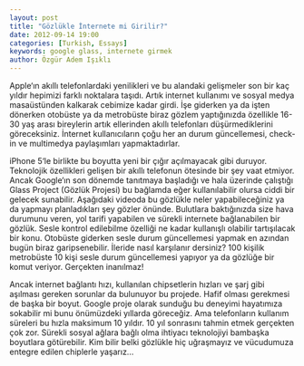 ```yaml
---
layout: post
title: "Gözlükle İnternete mi Girilir?"
date: 2012-09-14 19:00
categories: [Turkish, Essays]
keywords: google glass, internete girmek
author: Özgür Adem Işıklı
---
```


Apple‘ın akıllı telefonlardaki yenilikleri ve bu alandaki gelişmeler son bir kaç yıldır hepimizi farklı noktalara taşıdı. Artık internet kullanımı ve sosyal medya masaüstünden kalkarak cebimize kadar girdi. İşe giderken ya da işten dönerken otobüste ya da metrobüste biraz gözlem yaptığınızda özellikle 16-30 yaş arası bireylerin artık ellerinden akıllı telefonları düşürmediklerini göreceksiniz. İnternet kullanıcıların çoğu her an durum güncellemesi, check-in ve multimedya paylaşımları yapmaktadırlar.

iPhone 5‘le birlikte bu boyutta yeni bir çığır açılmayacak gibi duruyor. Teknolojik özellikleri gelişen bir akıllı telefonun ötesinde bir şey vaat etmiyor. Ancak Google‘ın son dönemde tanıtmaya başladığı ve hala üzerinde çalıştığı Glass Project (Gözlük Projesi) bu bağlamda eğer kullanılabilir olursa ciddi bir gelecek sunabilir. Aşağıdaki videoda bu gözlükle neler yapabileceğiniz ya da yapmayı planladıkları şey gözler önünde. Bulutlara baktığınızda size hava durumunu veren, yol tarifi yapabilen ve sürekli internete bağlanabilen bir gözlük. Sesle kontrol edilebilme özelliği ne kadar kullanışlı olabilir tartışılacak bir konu. Otobüste giderken sesle durum güncellemesi yapmak en azından bugün biraz garipsenebilir. İleride nasıl karşılanır dersiniz? 100 kişilik metrobüste 10 kişi sesle durum güncellemesi yapıyor ya da gözlüğe bir komut veriyor. Gerçekten inanılmaz!

Ancak internet bağlantı hızı, kullanılan chipsetlerin hızları ve şarj gibi aşılması gereken sorunlar da bulunuyor bu projede. Hafif olması gerekmesi de başka bir boyut. Google proje olarak sunduğu bu deneyimi hayatımıza sokabilir mi bunu önümüzdeki yıllarda göreceğiz. Ama telefonların kullanım süreleri bu hızla maksimum 10 yıldır. 10 yıl sonrasını tahmin etmek gerçekten çok zor. Sürekli sosyal ağlara bağlı olma ihtiyacı teknolojiyi bambaşka boyutlara götürebilir. Kim bilir belki gözlükle hiç uğraşmayız ve vücudumuza entegre edilen chiplerle yaşarız…
